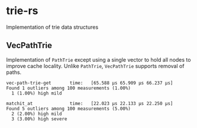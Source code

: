 # trie-rs

Implementation of trie data structures

## VecPathTrie
Implementation of `PathTrie` except using a single vector to hold all nodes to improve cache locality. Unlike `PathTrie`, `VecPathTrie` supports removal of paths.

```
vec-path-trie-get       time:   [65.588 µs 65.909 µs 66.237 µs]
Found 1 outliers among 100 measurements (1.00%)
  1 (1.00%) high mild

matchit_at              time:   [22.023 µs 22.133 µs 22.250 µs]
Found 5 outliers among 100 measurements (5.00%)
  2 (2.00%) high mild
  3 (3.00%) high severe
```
